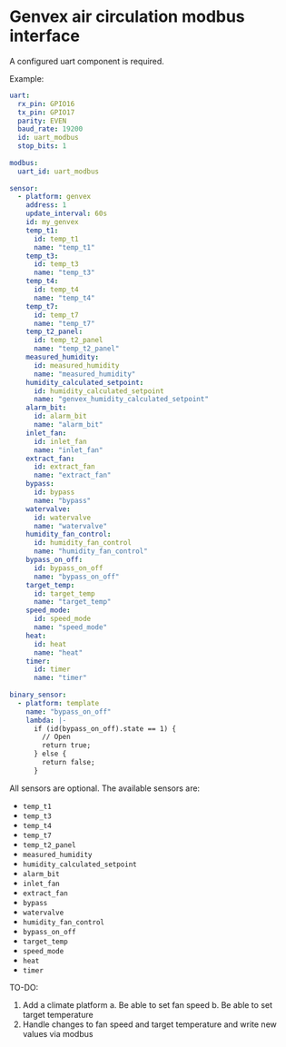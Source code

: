 # Genvex air circulation modbus interface

A configured uart component is required.

Example:
```yaml
uart:
  rx_pin: GPIO16
  tx_pin: GPIO17
  parity: EVEN
  baud_rate: 19200
  id: uart_modbus
  stop_bits: 1
  
modbus:
  uart_id: uart_modbus
  
sensor:
  - platform: genvex
    address: 1
    update_interval: 60s
    id: my_genvex
    temp_t1:
      id: temp_t1
      name: "temp_t1"
    temp_t3:
      id: temp_t3
      name: "temp_t3"
    temp_t4:
      id: temp_t4
      name: "temp_t4"
    temp_t7:
      id: temp_t7
      name: "temp_t7"
    temp_t2_panel:
      id: temp_t2_panel
      name: "temp_t2_panel"
    measured_humidity:
      id: measured_humidity
      name: "measured_humidity"
    humidity_calculated_setpoint:
      id: humidity_calculated_setpoint
      name: "genvex_humidity_calculated_setpoint"
    alarm_bit:
      id: alarm_bit
      name: "alarm_bit"
    inlet_fan:
      id: inlet_fan
      name: "inlet_fan"
    extract_fan:
      id: extract_fan
      name: "extract_fan"
    bypass:
      id: bypass
      name: "bypass"
    watervalve:
      id: watervalve
      name: "watervalve"
    humidity_fan_control:
      id: humidity_fan_control
      name: "humidity_fan_control"
    bypass_on_off:
      id: bypass_on_off
      name: "bypass_on_off"
    target_temp:
      id: target_temp
      name: "target_temp"
    speed_mode:
      id: speed_mode
      name: "speed_mode"
    heat:
      id: heat
      name: "heat"
    timer:
      id: timer
      name: "timer"
      
binary_sensor:
  - platform: template
    name: "bypass_on_off"
    lambda: |-
      if (id(bypass_on_off).state == 1) {
        // Open
        return true;
      } else {
        return false;
      }
```

All sensors are optional.  The available sensors are:
- `temp_t1`
- `temp_t3`
- `temp_t4`
- `temp_t7`
- `temp_t2_panel`
- `measured_humidity`
- `humidity_calculated_setpoint`
- `alarm_bit`
- `inlet_fan`
- `extract_fan`
- `bypass`
- `watervalve`
- `humidity_fan_control`
- `bypass_on_off`
- `target_temp`
- `speed_mode`      
- `heat`
- `timer`


TO-DO:
1. Add a climate platform
  a. Be able to set fan speed
  b. Be able to set target temperature
2. Handle changes to fan speed and target temperature and write new values via modbus
